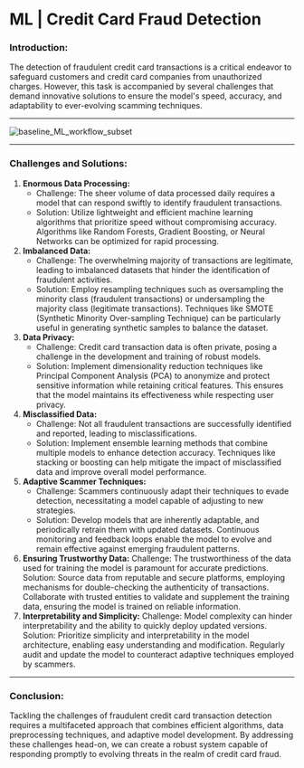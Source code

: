 # ML | Credit Card Fraud Detection

### Introduction:
The detection of fraudulent credit card transactions is a critical endeavor to safeguard customers and credit card companies from unauthorized charges. However, this task is accompanied by several challenges that demand innovative solutions to ensure the model's speed, accuracy, and adaptability to ever-evolving scamming techniques.
***
![baseline_ML_workflow_subset](https://github.com/solomonadekunle63/credit/assets/127578867/1bed69ee-28fd-47d1-bed7-c70336693332)
***
### Challenges and Solutions:
1. **Enormous Data Processing:**
   * Challenge: The sheer volume of data processed daily requires a model that can respond swiftly to identify fraudulent transactions.
   * Solution: Utilize lightweight and efficient machine learning algorithms that prioritize speed without compromising accuracy. Algorithms like Random Forests, Gradient Boosting, or Neural Networks can be optimized for rapid processing.
2. **Imbalanced Data:**
   * Challenge: The overwhelming majority of transactions are legitimate, leading to imbalanced datasets that hinder the identification of fraudulent activities.
   * Solution: Employ resampling techniques such as oversampling the minority class (fraudulent transactions) or undersampling the majority class (legitimate transactions). Techniques like SMOTE (Synthetic Minority Over-sampling Technique) can be particularly useful in generating synthetic samples to balance the dataset.
3. **Data Privacy:**
   * Challenge: Credit card transaction data is often private, posing a challenge in the development and training of robust models.
   * Solution: Implement dimensionality reduction techniques like Principal Component Analysis (PCA) to anonymize and protect sensitive information while retaining critical features. This ensures that the model maintains its effectiveness while respecting user privacy.
4. **Misclassified Data:**
   * Challenge: Not all fraudulent transactions are successfully identified and reported, leading to misclassifications.
   * Solution: Implement ensemble learning methods that combine multiple models to enhance detection accuracy. Techniques like stacking or boosting can help mitigate the impact of misclassified data and improve overall model performance.
5. **Adaptive Scammer Techniques:**
   * Challenge: Scammers continuously adapt their techniques to evade detection, necessitating a model capable of adjusting to new strategies.
   * Solution: Develop models that are inherently adaptable, and periodically retrain them with updated datasets. Continuous monitoring and feedback loops enable the model to evolve and remain effective against emerging fraudulent patterns.
6. **Ensuring Trustworthy Data:**
   Challenge: The trustworthiness of the data used for training the model is paramount for accurate predictions.
   Solution: Source data from reputable and secure platforms, employing mechanisms for double-checking the authenticity of transactions. Collaborate with trusted entities to validate and supplement the training data, ensuring the model is trained on reliable information.
7. **Interpretability and Simplicity:**
   Challenge: Model complexity can hinder interpretability and the ability to quickly deploy updated versions.
   Solution: Prioritize simplicity and interpretability in the model architecture, enabling easy understanding and modification. Regularly audit and update the model to counteract adaptive techniques employed by scammers.
***
### Conclusion:
Tackling the challenges of fraudulent credit card transaction detection requires a multifaceted approach that combines efficient algorithms, data preprocessing techniques, and adaptive model development. By addressing these challenges head-on, we can create a robust system capable of responding promptly to evolving threats in the realm of credit card fraud.
